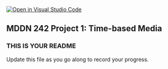 [![Open in Visual Studio Code](https://classroom.github.com/assets/open-in-vscode-718a45dd9cf7e7f842a935f5ebbe5719a5e09af4491e668f4dbf3b35d5cca122.svg)](https://classroom.github.com/online_ide?assignment_repo_id=11439638&assignment_repo_type=AssignmentRepo)
## MDDN 242 Project 1: Time-based Media  

### THIS IS YOUR README

Update this file as you go along to record your progress.
